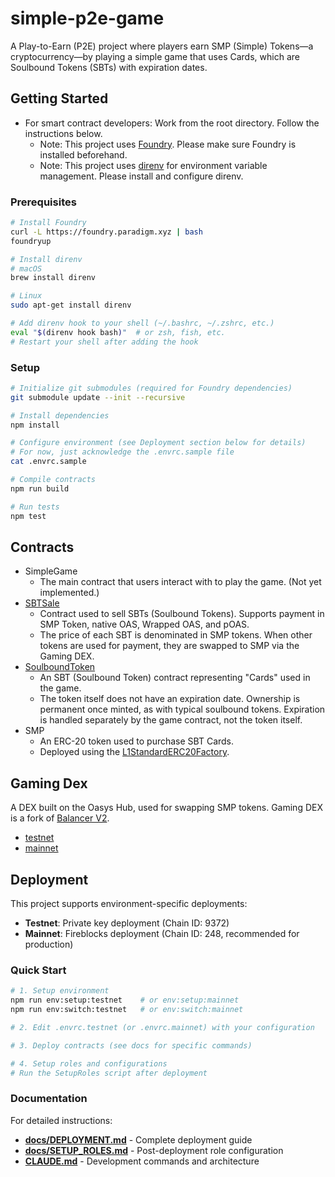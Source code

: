 # simple-p2e-game

A Play-to-Earn (P2E) project where players earn SMP (Simple) Tokens—a cryptocurrency—by playing a simple game that uses Cards, which are Soulbound Tokens (SBTs) with expiration dates.

## Getting Started

- For smart contract developers: Work from the root directory. Follow the instructions below.
  - Note: This project uses [Foundry](https://getfoundry.sh/). Please make sure Foundry is installed beforehand.
  - Note: This project uses [direnv](https://direnv.net/) for environment variable management. Please install and configure direnv.

### Prerequisites

```sh
# Install Foundry
curl -L https://foundry.paradigm.xyz | bash
foundryup

# Install direnv
# macOS
brew install direnv

# Linux
sudo apt-get install direnv

# Add direnv hook to your shell (~/.bashrc, ~/.zshrc, etc.)
eval "$(direnv hook bash)"  # or zsh, fish, etc.
# Restart your shell after adding the hook
```

### Setup

```sh
# Initialize git submodules (required for Foundry dependencies)
git submodule update --init --recursive

# Install dependencies
npm install

# Configure environment (see Deployment section below for details)
# For now, just acknowledge the .envrc.sample file
cat .envrc.sample

# Compile contracts
npm run build

# Run tests
npm test
```

## Contracts

- SimpleGame
  - The main contract that users interact with to play the game. (Not yet implemented.)
- [SBTSale](./src/SBTSale.sol)
  - Contract used to sell SBTs (Soulbound Tokens). Supports payment in SMP Token,
    native OAS, Wrapped OAS, and pOAS.
  - The price of each SBT is denominated in SMP tokens. When other tokens are used for payment, they are swapped to SMP via the Gaming DEX.
- [SoulboundToken](./src/SoulboundToken.sol)
  - An SBT (Soulbound Token) contract representing "Cards" used in the game.
  - The token itself does not have an expiration date. Ownership is permanent once minted, as with typical soulbound tokens. Expiration is handled separately by the game contract, not the token itself.
- SMP
  - An ERC-20 token used to purchase SBT Cards.
  - Deployed using the [L1StandardERC20Factory](https://docs.oasys.games/docs/architecture/hub-layer/contract#preset-contracts).

## Gaming Dex

A DEX built on the Oasys Hub, used for swapping SMP tokens. Gaming DEX is a fork of [Balancer V2](https://github.com/balancer/balancer-v2-monorepo).

- [testnet](https://testnet.gaming-dex.com/#/oasys-testnet/swap)
- [mainnet](https://www.gaming-dex.com/#/defiverse/swap)

## Deployment

This project supports environment-specific deployments:

- **Testnet**: Private key deployment (Chain ID: 9372)
- **Mainnet**: Fireblocks deployment (Chain ID: 248, recommended for production)

### Quick Start

```bash
# 1. Setup environment
npm run env:setup:testnet    # or env:setup:mainnet
npm run env:switch:testnet   # or env:switch:mainnet

# 2. Edit .envrc.testnet (or .envrc.mainnet) with your configuration

# 3. Deploy contracts (see docs for specific commands)

# 4. Setup roles and configurations
# Run the SetupRoles script after deployment
```

### Documentation

For detailed instructions:

- **[docs/DEPLOYMENT.md](./docs/DEPLOYMENT.md)** - Complete deployment guide
- **[docs/SETUP_ROLES.md](./docs/SETUP_ROLES.md)** - Post-deployment role configuration
- **[CLAUDE.md](./CLAUDE.md)** - Development commands and architecture
